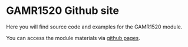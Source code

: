 # GAMR1520 Github site

Here you will find source code and examples for the GAMR1520 module.

You can access the module materials via [github pages](https://gamr1520.github.io/GAMR1520/).
